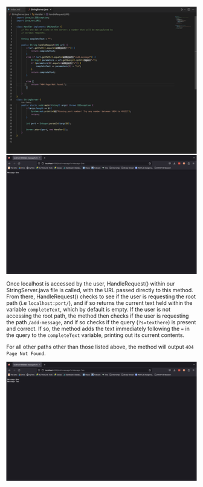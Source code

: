 ![](StringServerCode.png)
![](MessageOne.png)

Once localhost is accessed by the user, HandleRequest() within our StringServer.java file is called, with the URL passed directly to this method. From there, HandleRequest() checks to see if the user is requesting the root path (i.e `localhost:port/`), and if so returns the current text held within the variable `completeText`, which by default is empty. If the user is not accessing the root path, the method then checks if the user is requesting the path `/add-message`, and if so checks if the query (`?s=texthere`) is present and correct. If so, the method adds the text immediately following the `=` in the query to the `completeText` variable, printing out its current contents.

For all other paths other than those listed above, the method will output `404 Page Not Found`.

![](MessageTwo.png)
